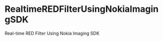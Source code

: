 RealtimeREDFilterUsingNokiaImagingSDK
=====================================

Real-time RED Filter Using Nokia Imaging SDK
